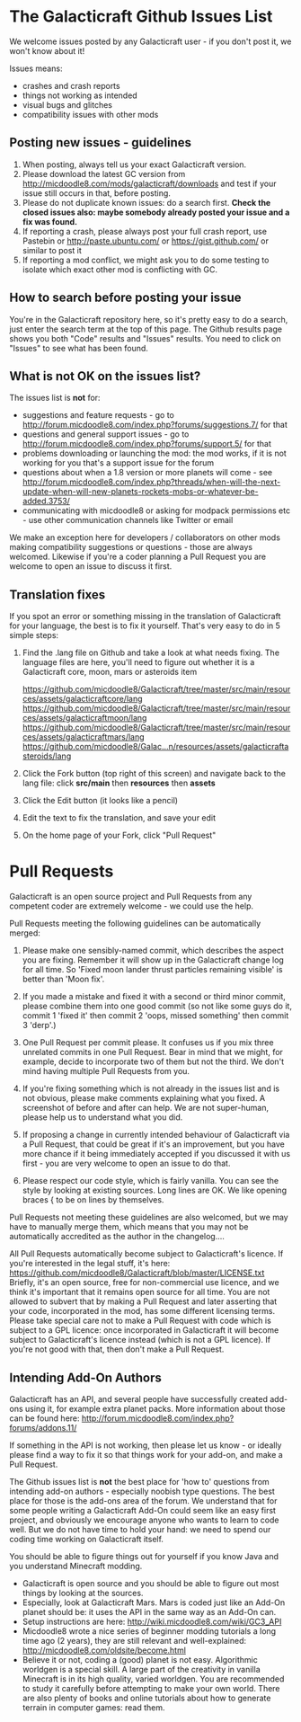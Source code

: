 The Galacticraft Github Issues List
====================================

We welcome issues posted by any Galacticraft user - if you don't post it, we won't know about it!

Issues means:
* crashes and crash reports
* things not working as intended
* visual bugs and glitches
* compatibility issues with other mods

Posting new issues - guidelines
-------------------------------
1. When posting, always tell us your exact Galacticraft version.
2. Please download the latest GC version from http://micdoodle8.com/mods/galacticraft/downloads and test if your issue still occurs in that, before posting.
3. Please do not duplicate known issues: do a search first. __Check the closed issues also: maybe somebody already posted your issue and a fix was found.__
4. If reporting a crash, please always post your full crash report, use Pastebin or http://paste.ubuntu.com/ or https://gist.github.com/ or similar to post it
5. If reporting a mod conflict, we might ask you to do some testing to isolate which exact other mod is conflicting with GC.

How to search before posting your issue
---------------------------------------
You're in the Galacticraft repository here, so it's pretty easy to do a search, just enter the search term at the top of this page.  The Github results page shows you both "Code" results and "Issues" results.  You need to click on "Issues" to see what has been found.

What is not OK on the issues list?
----------------------------------
The issues list is __not__ for:
* suggestions and feature requests - go to http://forum.micdoodle8.com/index.php?forums/suggestions.7/ for that
* questions and general support issues - go to http://forum.micdoodle8.com/index.php?forums/support.5/ for that
* problems downloading or launching the mod: the mod works, if it is not working for you that's a support issue for the forum
* questions about when a 1.8 version or more planets will come - see http://forum.micdoodle8.com/index.php?threads/when-will-the-next-update-when-will-new-planets-rockets-mobs-or-whatever-be-added.3753/
* communicating with micdoodle8 or asking for modpack permissions etc - use other communication channels like Twitter or email

We make an exception here for developers / collaborators on other mods making compatibility suggestions or questions - those are always welcomed.  Likewise if you're a coder planning a Pull Request you are welcome to open an issue to discuss it first.

Translation fixes
-----------------
If you spot an error or something missing in the translation of Galacticraft for your language, the best is to fix it yourself.  That's very easy to do in 5 simple steps:

1.  Find the .lang file on Github and take a look at what needs fixing.  The language files are here, you'll need to figure out whether it is a Galacticraft core, moon, mars or asteroids item

    https://github.com/micdoodle8/Galacticraft/tree/master/src/main/resources/assets/galacticraftcore/lang
    https://github.com/micdoodle8/Galacticraft/tree/master/src/main/resources/assets/galacticraftmoon/lang
    https://github.com/micdoodle8/Galacticraft/tree/master/src/main/resources/assets/galacticraftmars/lang
    https://github.com/micdoodle8/Galac...n/resources/assets/galacticraftasteroids/lang

2.  Click the Fork button (top right of this screen) and navigate back to the lang file: click __src/main__ then __resources__ then __assets__

3.  Click the Edit button (it looks like a pencil)

4.  Edit the text to fix the translation, and save your edit

5.  On the home page of your Fork, click "Pull Request"

Pull Requests
=============
Galacticraft is an open source project and Pull Requests from any competent coder are extremely welcome - we could use the help.

Pull Requests meeting the following guidelines can be automatically merged:

1.  Please make one sensibly-named commit, which describes the aspect you are fixing.  Remember it will show up in the Galacticraft change log for all time.  So 'Fixed moon lander thrust particles remaining visible' is better than 'Moon fix'.

2.  If you made a mistake and fixed it with a second or third minor commit, please combine them into one good commit (so not like some guys do it, commit 1 'fixed it' then commit 2 'oops, missed something' then commit 3 'derp'.)

3.  One Pull Request per commit please.  It confuses us if you mix three unrelated commits in one Pull Request.  Bear in mind that we might, for example, decide to incorporate two of them but not the third.  We don't mind having multiple Pull Requests from you.

4.  If you're fixing something which is not already in the issues list and is not obvious, please make comments explaining what you fixed.  A screenshot of before and after can help.  We are not super-human, please help us to understand what you did.

5.  If proposing a change in currently intended behaviour of Galacticraft via a Pull Request, that could be great if it's an improvement, but you have more chance if it being immediately accepted if you discussed it with us first - you are very welcome to open an issue to do that.

6.  Please respect our code style, which is fairly vanilla.  You can see the style by looking at existing sources.  Long lines are OK.  We like opening braces { to be on lines by themselves.

Pull Requests not meeting these guidelines are also welcomed, but we may have to manually merge them, which means that you may not be automatically accredited as the author in the changelog....

All Pull Requests automatically become subject to Galacticraft's licence.  If you're interested in the legal stuff, it's here: https://github.com/micdoodle8/Galacticraft/blob/master/LICENSE.txt
Briefly, it's an open source, free for non-commercial use licence, and we think it's important that it remains open source for all time.  You are not allowed to subvert that by making a Pull Request and later asserting that your code, incorporated in the mod, has some different licensing terms.  Please take special care not to make a Pull Request with code which is subject to a GPL licence: once incorporated in Galacticraft it will become subject to Galacticraft's licence instead (which is not a GPL licence).  If you're not good with that, then don't make a Pull Request.

Intending Add-On Authors
------------------------
Galacticraft has an API, and several people have successfully created add-ons using it, for example extra planet packs.  More information about those can be found here: http://forum.micdoodle8.com/index.php?forums/addons.11/

If something in the API is not working, then please let us know - or ideally please find a way to fix it so that things work for your add-on, and make a Pull Request.

The Github issues list is __not__ the best place for 'how to' questions from intending add-on authors - especially noobish type questions.  The best place for those is the add-ons area of the forum.  We understand that for some people writing a Galacticraft Add-On could seem like an easy first project, and obviously we encourage anyone who wants to learn to code well.  But we do not have time to hold your hand: we need to spend our coding time working on Galacticraft itself.

You should be able to figure things out for yourself if you know Java and you understand Minecraft modding.
* Galacticraft is open source and you should be able to figure out most things by looking at the sources.
* Especially, look at Galacticraft Mars.  Mars is coded just like an Add-On planet should be: it uses the API in the same way as an Add-On can.
* Setup instructions are here:  http://wiki.micdoodle8.com/wiki/GC3_API
* Micdoodle8 wrote a nice series of beginner modding tutorials a long time ago (2 years), they are still relevant and well-explained: http://micdoodle8.com/oldsite/become.html
* Believe it or not, coding a (good) planet is not easy.  Algorithmic worldgen is a special skill.  A large part of the creativity in vanilla Minecraft is in its high quality, varied worldgen.  You are recommended to study it carefully before attempting to make your own world.  There are also plenty of books and online tutorials about how to generate terrain in computer games: read them.

